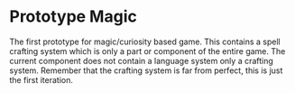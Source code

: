 # Prototype Magic

The first prototype for magic/curiosity based game. This contains a spell crafting system which is only a part or component of the entire game.
The current component does not contain a language system only a crafting system. Remember that the crafting system is far from perfect, this is just the first iteration. 
